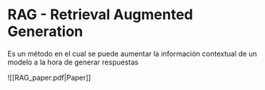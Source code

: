# RAG - Retrieval Augmented Generation
Es un método en el cual se puede aumentar la información contextual de un modelo a la hora de generar respuestas 

![[RAG_paper.pdf|Paper]]

